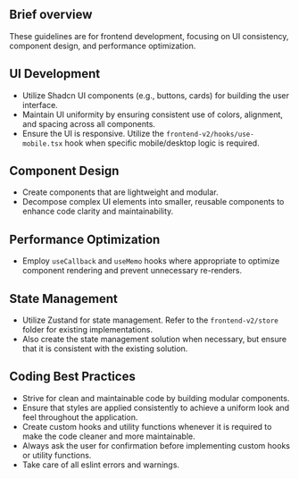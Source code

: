 ## Brief overview

These guidelines are for frontend development, focusing on UI consistency, component design, and performance optimization.

## UI Development

- Utilize Shadcn UI components (e.g., buttons, cards) for building the user interface.
- Maintain UI uniformity by ensuring consistent use of colors, alignment, and spacing across all components.
- Ensure the UI is responsive. Utilize the `frontend-v2/hooks/use-mobile.tsx` hook when specific mobile/desktop logic is required.

## Component Design

- Create components that are lightweight and modular.
- Decompose complex UI elements into smaller, reusable components to enhance code clarity and maintainability.

## Performance Optimization

- Employ `useCallback` and `useMemo` hooks where appropriate to optimize component rendering and prevent unnecessary re-renders.

## State Management

- Utilize Zustand for state management. Refer to the `frontend-v2/store` folder for existing implementations.
- Also create the state management solution when necessary, but ensure that it is consistent with the existing solution.

## Coding Best Practices

- Strive for clean and maintainable code by building modular components.
- Ensure that styles are applied consistently to achieve a uniform look and feel throughout the application.
- Create custom hooks and utility functions whenever it is required to make the code cleaner and more maintainable.
- Always ask the user for confirmation before implementing custom hooks or utility functions.
- Take care of all eslint errors and warnings.
